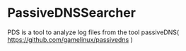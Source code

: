 PassiveDNSSearcher
===
PDS is a tool to analyze log files from the tool passiveDNS( https://github.com/gamelinux/passivedns )
